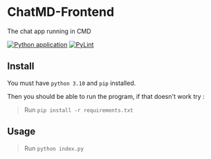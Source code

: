 # ChatMD-Frontend
 The chat app running in CMD

[![Python application](https://github.com/Louvtt/ChatMD-Frontend/actions/workflows/python-app.yml/badge.svg)](https://github.com/Louvtt/ChatMD-Frontend/actions/workflows/python-app.yml)
[![PyLint](https://github.com/Louvtt/ChatMD-Frontend/actions/workflows/pylint.yml/badge.svg)](https://github.com/Louvtt/ChatMD-Frontend/actions/workflows/pylint.yml)

## Install

You must have `python 3.10` and `pip` installed.

Then you should be able to run the program, if that doesn't work try :
> Run `pip install -r requirements.txt`

## Usage

> Run `python index.py`
